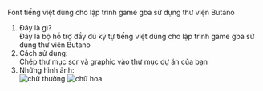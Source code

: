 Font tiếng việt dùng cho lập trình game gba sử dụng thư viện Butano<br/>
1. Đây là gì? <br/>
Đây là bộ hỗ trợ đầy đủ ký tự tiếng việt dùng cho lập trình game gba sử dụng thư viện Butano<br/>
2. Cách sử dụng: <br/>
Chép thư mục scr và graphic vào thư mục dự án của bạn<br/>
3. Những hình ảnh:<br/>
![chữ thường](https://github.com/user-attachments/assets/518892cf-5023-4682-b843-00d3de62e746)
![chữ hoa](https://github.com/user-attachments/assets/a736ba2b-0e19-4ff5-aef0-93a199c277f2)
